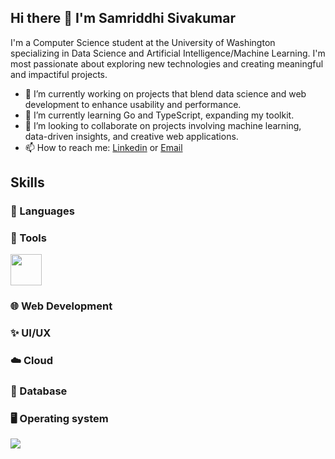 ## Hi there 👋 I'm Samriddhi Sivakumar

I'm a Computer Science student at the University of Washington specializing in Data Science and Artificial Intelligence/Machine Learning. I'm most passionate about exploring new technologies and creating meaningful and impactiful projects.

- 🔭 I’m currently working on projects that blend data science and web development to enhance usability and performance.
- 🌱 I’m currently learning Go and TypeScript, expanding my toolkit.
- 👯 I’m looking to collaborate on projects involving machine learning, data-driven insights, and creative web applications.
- 📫 How to reach me: [Linkedin](https://www.linkedin.com/in/samriddhisivakumar/) or [Email](sivakumar.samriddhi@gmail.com)

## Skills
### 🤿 Languages

### 🔨 Tools
<img height="50" src="https://user-images.githubusercontent.com/25181517/192108889-232b3431-a585-4b36-a62d-9078bd3641d9.png">

### 🌐 Web Development

### ✨ UI/UX

### ☁️ Cloud

### 💾 Database

### 🖥️ Operating system

![](https://komarev.com/ghpvc/?username=SamriddhiS2&color=blueviolet&abbreviated=true)

<!--
**SamriddhiS2/SamriddhiS2** is a ✨ _special_ ✨ repository because its `README.md` (this file) appears on your GitHub profile.

Here are some ideas to get you started:

- 🔭 I’m currently working on ...
- 🌱 I’m currently learning ...
- 👯 I’m looking to collaborate on ...
- 🤔 I’m looking for help with ...
- 💬 Ask me about ...
- 📫 How to reach me: ...
- 😄 Pronouns: ...
- ⚡ Fun fact: ...
-->
